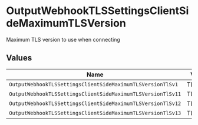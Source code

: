 # OutputWebhookTLSSettingsClientSideMaximumTLSVersion

Maximum TLS version to use when connecting


## Values

| Name                                                        | Value                                                       |
| ----------------------------------------------------------- | ----------------------------------------------------------- |
| `OutputWebhookTLSSettingsClientSideMaximumTLSVersionTlSv1`  | TLSv1                                                       |
| `OutputWebhookTLSSettingsClientSideMaximumTLSVersionTlSv11` | TLSv1.1                                                     |
| `OutputWebhookTLSSettingsClientSideMaximumTLSVersionTlSv12` | TLSv1.2                                                     |
| `OutputWebhookTLSSettingsClientSideMaximumTLSVersionTlSv13` | TLSv1.3                                                     |